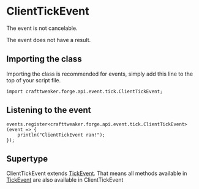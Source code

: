 # ClientTickEvent

The event is not cancelable.

The event does not have a result.

## Importing the class

Importing the class is recommended for events, simply add this line to the top of your script file.
```zenscript
import crafttweaker.forge.api.event.tick.ClientTickEvent;
```


## Listening to the event

```zenscript
events.register<crafttweaker.forge.api.event.tick.ClientTickEvent>(event => {
    println("ClientTickEvent ran!");
});
```


## Supertype

ClientTickEvent extends [TickEvent](/forge/api/event/tick/TickEvent). That means all methods available in [TickEvent](/forge/api/event/tick/TickEvent) are also available in ClientTickEvent

